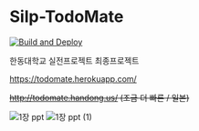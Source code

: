 # Silp-TodoMate

[![Build and Deploy](https://github.com/junglesub/Silp-TodoMate/actions/workflows/main.yml/badge.svg)](https://github.com/junglesub/Silp-TodoMate/actions/workflows/main.yml)

한동대학교 실전프로젝트 최종프로젝트

https://todomate.herokuapp.com/

~~http://todomate.handong.us/ (조금 더 빠른 / 일본)~~

![1장 ppt](https://user-images.githubusercontent.com/42944002/146645067-89905fad-f41e-4519-8672-f7641ae537e2.jpg)
![1장 ppt (1)](https://user-images.githubusercontent.com/42944002/146645069-1e007057-4a08-409e-a844-d0dc75bed13d.jpg)


